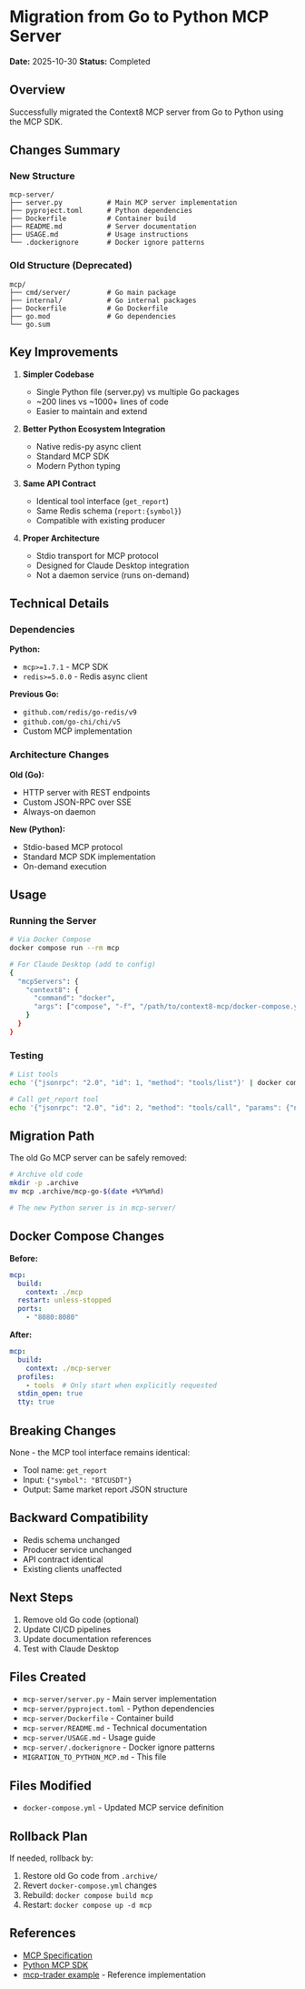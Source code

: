 # Migration from Go to Python MCP Server

**Date:** 2025-10-30
**Status:** Completed

## Overview

Successfully migrated the Context8 MCP server from Go to Python using the MCP SDK.

## Changes Summary

### New Structure

```
mcp-server/
├── server.py           # Main MCP server implementation
├── pyproject.toml      # Python dependencies
├── Dockerfile          # Container build
├── README.md           # Server documentation
├── USAGE.md            # Usage instructions
└── .dockerignore       # Docker ignore patterns
```

### Old Structure (Deprecated)

```
mcp/
├── cmd/server/         # Go main package
├── internal/           # Go internal packages
├── Dockerfile          # Go Dockerfile
├── go.mod              # Go dependencies
└── go.sum
```

## Key Improvements

1. **Simpler Codebase**
   - Single Python file (server.py) vs multiple Go packages
   - ~200 lines vs ~1000+ lines of code
   - Easier to maintain and extend

2. **Better Python Ecosystem Integration**
   - Native redis-py async client
   - Standard MCP SDK
   - Modern Python typing

3. **Same API Contract**
   - Identical tool interface (`get_report`)
   - Same Redis schema (`report:{symbol}`)
   - Compatible with existing producer

4. **Proper Architecture**
   - Stdio transport for MCP protocol
   - Designed for Claude Desktop integration
   - Not a daemon service (runs on-demand)

## Technical Details

### Dependencies

**Python:**
- `mcp>=1.7.1` - MCP SDK
- `redis>=5.0.0` - Redis async client

**Previous Go:**
- `github.com/redis/go-redis/v9`
- `github.com/go-chi/chi/v5`
- Custom MCP implementation

### Architecture Changes

**Old (Go):**
- HTTP server with REST endpoints
- Custom JSON-RPC over SSE
- Always-on daemon

**New (Python):**
- Stdio-based MCP protocol
- Standard MCP SDK implementation
- On-demand execution

## Usage

### Running the Server

```bash
# Via Docker Compose
docker compose run --rm mcp

# For Claude Desktop (add to config)
{
  "mcpServers": {
    "context8": {
      "command": "docker",
      "args": ["compose", "-f", "/path/to/context8-mcp/docker-compose.yml", "run", "--rm", "mcp"]
    }
  }
}
```

### Testing

```bash
# List tools
echo '{"jsonrpc": "2.0", "id": 1, "method": "tools/list"}' | docker compose run --rm mcp

# Call get_report tool
echo '{"jsonrpc": "2.0", "id": 2, "method": "tools/call", "params": {"name": "get_report", "arguments": {"symbol": "BTCUSDT"}}}' | docker compose run --rm mcp
```

## Migration Path

The old Go MCP server can be safely removed:

```bash
# Archive old code
mkdir -p .archive
mv mcp .archive/mcp-go-$(date +%Y%m%d)

# The new Python server is in mcp-server/
```

## Docker Compose Changes

**Before:**
```yaml
mcp:
  build:
    context: ./mcp
  restart: unless-stopped
  ports:
    - "8080:8080"
```

**After:**
```yaml
mcp:
  build:
    context: ./mcp-server
  profiles:
    - tools  # Only start when explicitly requested
  stdin_open: true
  tty: true
```

## Breaking Changes

None - the MCP tool interface remains identical:
- Tool name: `get_report`
- Input: `{"symbol": "BTCUSDT"}`
- Output: Same market report JSON structure

## Backward Compatibility

- Redis schema unchanged
- Producer service unchanged
- API contract identical
- Existing clients unaffected

## Next Steps

1. Remove old Go code (optional)
2. Update CI/CD pipelines
3. Update documentation references
4. Test with Claude Desktop

## Files Created

- `mcp-server/server.py` - Main server implementation
- `mcp-server/pyproject.toml` - Python dependencies
- `mcp-server/Dockerfile` - Container build
- `mcp-server/README.md` - Technical documentation
- `mcp-server/USAGE.md` - Usage guide
- `mcp-server/.dockerignore` - Docker ignore patterns
- `MIGRATION_TO_PYTHON_MCP.md` - This file

## Files Modified

- `docker-compose.yml` - Updated MCP service definition

## Rollback Plan

If needed, rollback by:
1. Restore old Go code from `.archive/`
2. Revert `docker-compose.yml` changes
3. Rebuild: `docker compose build mcp`
4. Restart: `docker compose up -d mcp`

## References

- [MCP Specification](https://modelcontextprotocol.io/)
- [Python MCP SDK](https://github.com/modelcontextprotocol/python-sdk)
- [mcp-trader example](../mcp-trader) - Reference implementation
